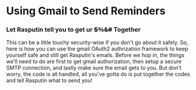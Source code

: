 # Using Gmail to Send Reminders
### Let Rasputin tell you to get ur ~~$%&#~~ Together

This can be a little touchy security-wise if you don't go about it safely. 
So, here is how you can use the gmail OAuth2 authrization framework to keep yourself safe and still get Rasputin's emails. 
Before we hop in, the things we'll need to do are first to get gmail authorization, then setup a secure SMTP connection, and lastly make sure the email gets to you.
But don't worry, the code is all handled, all you've gotta do is put together the codes and tell Rasputin what to send you!

